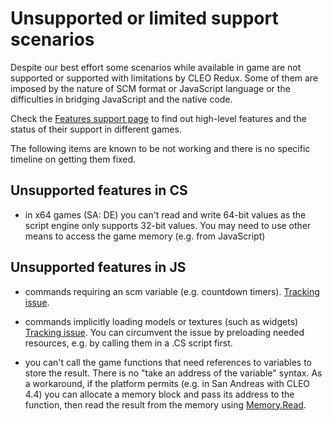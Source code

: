 # Unsupported or limited support scenarios

Despite our best effort some scenarios while available in game are not supported or supported with limitations by CLEO Redux. Some of them are imposed by the nature of SCM format or JavaScript language or the difficulties in bridging JavaScript and the native code.

Check the [Features support page](https://github.com/cleolibrary/CLEO-Redux/wiki/Feature-Support-Matrix) to find out high-level features and the status of their support in different games.

The following items are known to be not working and there is no specific timeline on getting them fixed.

## Unsupported features in CS

- in x64 games (SA: DE) you can't read and write 64-bit values as the script engine only supports 32-bit values. You may need to use other means to access the game memory (e.g. from JavaScript)

## Unsupported features in JS

- commands requiring an scm variable (e.g. countdown timers). [Tracking issue](https://github.com/cleolibrary/CLEO-Redux/issues/10).

- commands implicitly loading models or textures (such as widgets) [Tracking issue](https://github.com/cleolibrary/CLEO-Redux/issues/12). You can circumvent the issue by preloading needed resources, e.g. by calling them in a .CS script first. 

- you can't call the game functions that need references to variables to store the result. There is no "take an address of the variable" syntax. As a workaround, if the platform permits (e.g. in San Andreas with CLEO 4.4) you can allocate a memory block and pass its address to the function, then read the result from the memory using [Memory.Read](./using-memory.md).
